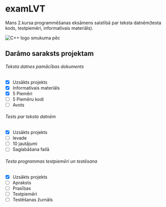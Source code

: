 # examLVT
Mans 2.kursa programmēšanas eksāmens saistībā par teksta datnēm(testa kods, testpiemēri, informatīvais materiāls).


![C++ logo smukuma pēc](https://cdn-icons-png.flaticon.com/512/74/74897.png)


## **Darāmo saraksts projektam**

###### Teksta datnes pamācības dokuments
- [x] Uzsākts projekts
- [x] Informatīvais materiāls
- [x] 5 Piemēri
- [ ] 5 Piemēru kodi
- [ ] Avots
###### Tests par teksta datnēm
- [x] Uzsākts projekts
- [ ] Ievade
- [ ] 10 jautājumi
- [ ] Saglabāšana failā
###### Testa programmas testpiemēri un testēsana
- [x] Uzsākts projekts
- [ ] Apraksts
- [ ] Prasības
- [ ] Testpiemēri
- [ ] Testēšanas žurnāls
